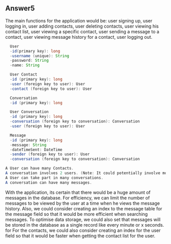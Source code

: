 ## Answer5

The main functions for the application would be: user signing up, user logging in, user adding contacts, user deleting 
contacts, user viewing his contact list, user viewing a specific contact, user sending a message to a contact, user viewing 
message history for a contact, user logging out.

  ```java
    User
    -id(primary key): long
    -username (unique): String
    -password: String
    -name: String

    User Contact
    -id (primary key): long
    -user (foreign key to user): User
    -contact (foreign key to user): User

    Conversation
    -id (primary key): long

    User Conversation
    -id (primary key): long
    -conversation (foreign key to conversation): Conversation
    -user (foreign key to user): User

    Message
    -id (primary key): long
    -message: String
    -dateTimeSent: DateTime
    -sender (foreign key to user): User
    -conversation (foreign key to conversation): Conversation
  
  A User can have many Contacts.
  A conversation involves 2 users. (Note: It could potentially involve more than 2 users if the app decides to add a group   message feature)
  A User can take part in many conversations.
  A conversation can have many messages.
  ```

With the application, its certain that there would be a huge amount of messages in the database. For efficiency, we can 
limit the number of messages to be viewed by the user at a time when he views the message history. Also, we could consider 
creating an index to the message table for the message field so that it would be more efficient when searching messages. To optimise data storage, we could also set that messages will be stored in the database as a single record like every minute or x seconds. for  For the contacts, we could also consider creating an index for the user field so that it would be 
faster when getting the contact list for the user.
